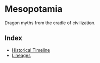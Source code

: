 # Mesopotamia

Dragon myths from the cradle of civilization.

## Index
- [Historical Timeline](Historical-Timeline/README.md)
- [Lineages](Lineages/README.md)

